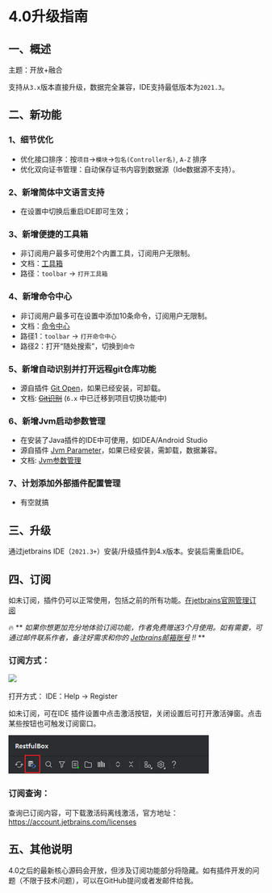 # 4.0升级指南

## 一、概述

主题：开放+融合

支持从`3.x`版本直接升级，数据完全兼容，IDE支持最低版本为`2021.3`。

## 二、新功能

### 1、细节优化

- 优化接口排序：按`项目`->`模块`->`包名(Controller名)`, `A-Z` 排序
- 优化双向证书管理：自动保存证书内容到数据源（Ide数据源不支持）。

### 2、新增简体中文语言支持

- 在设置中切换后重启IDE即可生效；

### 3、新增便捷的工具箱

- 非订阅用户最多可使用2个内置工具，订阅用户无限制。
- 文档：[工具箱](../核心功能/工具箱.md)
- 路径：`toolbar` -> `打开工具箱`

### 4、新增命令中心

- 非订阅用户最多可在设置中添加10条命令，订阅用户无限制。
- 文档：[命令中心](../核心功能/命令中心.md)
- 路径1：`toolbar` -> `打开命令中心`
- 路径2：打开“随处搜索”，切换到`命令`

### 5、新增自动识别并打开远程git仓库功能

- 源自插件 <a href="https://plugins.jetbrains.com/plugin/14940-git-open">Git Open</a>，如果已经安装，可卸载。
- 文档: ~~[Git识别](#)~~ (`6.x` 中已迁移到项目切换功能中)

### 6、新增Jvm启动参数管理

- 在安装了Java插件的IDE中可使用，如IDEA/Android Studio
- 源自插件 <a href="https://plugins.jetbrains.com/plugin/13204-jvm-parameter">Jvm Parameter</a>，如果已经安装，需卸载，数据兼容。
- 文档: [Jvm参数管理](../核心功能/运行配置管理.md)

### 7、计划添加外部插件配置管理

- 有空就搞

## 三、升级

通过jetbrains IDE（`2021.3+`）安装/升级插件到4.x版本。安装后需重启IDE。

## 四、订阅

如未订阅，插件仍可以正常使用，包括之前的所有功能。[在jetbrains官网管理订阅](https://account.jetbrains.com/licenses)

:fire: **
_如果你想更加充分地体验订阅功能，作者免费赠送3个月使用。如有需要，可通过邮件联系作者，备注好需求和你的 [Jetbrains邮箱账号](https://account.jetbrains.com/profile-details) !!_
**

### 订阅方式：

![](images/224750015247999.png)

打开方式：
IDE：Help -> Register

如未订阅，可在IDE 插件设置中点击激活按钮，关闭设置后可打开激活弹窗。点击某些按钮也可触发订阅窗口。

![](images/356740015234990.png)

### 订阅查询：

查询已订阅内容，可下载激活码离线激活，官方地址：https://account.jetbrains.com/licenses

## 五、其他说明

4.0之后的最新核心源码会开放，但涉及订阅功能部分将隐藏。如有插件开发的问题（不限于技术问题），可以在GitHub提问或者发邮件给我。
